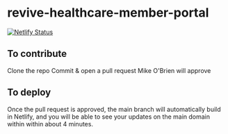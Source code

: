 # revive-healthcare-member-portal

[![Netlify Status](https://api.netlify.com/api/v1/badges/6f3b3291-ebb3-49e0-9daf-e12329e926d0/deploy-status)](https://app.netlify.com/sites/revivehealthcare/deploys)

## To contribute
Clone the repo
Commit & open a pull request
Mike O'Brien will approve

## To deploy
Once the pull request is approved, the main branch will automatically build in Netlify, and you will be able to see your updates on the main domain within within about 4 minutes.

